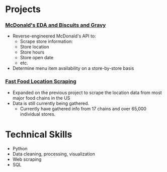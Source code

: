 # Projects

### [McDonald's EDA and Biscuits and Gravy](https://mcbiscuits.herokuapp.com/)
  - Reverse-engineered McDonald's API to:
    - Scrape store information:
    - Store location
    - Store hours
    - Store open date
    - etc.
  - Determine menu item availability on a store-by-store basis
  
  
### [Fast Food Location Scraping](https://fastfood-locations.herokuapp.com/)
- Expanded on the previous project to scrape the location data from most major food chains in the US
 - Data is still currently being gathered. 
    - Currently have gathered info from 17 chains and over 65,000 individual stores.

# Technical Skills
- Python
- Data cleaning, processing, visualization
- Web scraping
- SQL
